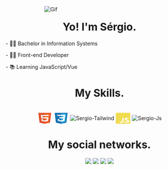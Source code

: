<img align="right" alt="Gif" width="400" src="https://x-team.com/static/radio-c55da1677fe1e4afc3322ad88ce6bdaa.gif">
<h1 align="center">Yo! I'm Sérgio.</h1>
<div align="left">
  <p>- 👨‍🎓 Bachelor in Information Systems</p>
  <p>- 👨‍💻 Front-end Developer</p>
  <p>- 📚 Learning JavaScript/Vue</p>
</div>

<h1 align="center">My Skills.</h1>
<div align="center"><br>
  <img align="center" alt="Sergio-HTML" height="30" width="40" src="https://raw.githubusercontent.com/devicons/devicon/master/icons/html5/html5-original.svg">
  <img align="center" alt="Sergio-CSS" height="30" width="40" src="https://raw.githubusercontent.com/devicons/devicon/master/icons/css3/css3-original.svg">
	<img align="center" alt="Sergio-Tailwind" height="30" width="40" src="https://static-00.iconduck.com/assets.00/tailwind-css-icon-2048x1229-u8dzt4uh.png">
  <img align="center" alt="Sergio-Js" height="30" width="40" src="https://raw.githubusercontent.com/devicons/devicon/master/icons/javascript/javascript-plain.svg">
	<img align="center" alt="Sergio-Js" height="30" width="40" src="https://static-00.iconduck.com/assets.00/vue-icon-2048x1766-ntogpmti.png">
</div>

  <h1 align="center">My social networks.</h1>
<div align="center">   
	<a href="https://instagram.com/sergiohenrique.rr" target="_blank"><img src="https://img.shields.io/badge/-Instagram-%23E4405F?style=for-the-badge&logo=instagram&logoColor=white" target="_blank"></a>
  <a href = "mailto:sergiohenriquejrr@gmail.com"><img src="https://img.shields.io/badge/-Gmail-%23333?style=for-the-badge&logo=gmail&logoColor=white" target="_blank"></a>
  <a href="https://www.linkedin.com/in/sergiohrodrigues/" target="_blank"><img src="https://img.shields.io/badge/-LinkedIn-%230077B5?style=for-the-badge&logo=linkedin&logoColor=white" target="_blank"></a>   
  <a href="https://codepen.io/Sergin-coder" target="_blank"><img src="https://img.shields.io/badge/-CodePen-%23333?style=for-the-badge&logo=CodePen&logoColor=white" target="_blank"></a>
</div>
